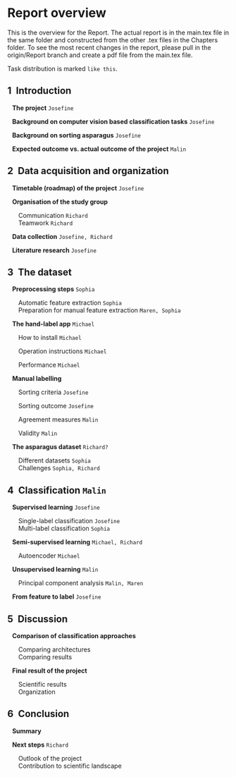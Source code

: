 # Report overview

This is the overview for the Report. The actual report is in the main.tex file in the same folder and constructed from the other .tex files in the Chapters folder. To see the most recent changes in the report, please pull in the origin/Report branch and create a pdf file from the main.tex file. 
    
Task distribution is marked `like this`.  

## 1&ensp;Introduction  
&ensp; **The project**  `Josefine`
  
&ensp; **Background on computer vision based classification tasks**  `Josefine`
  
&ensp; **Background on sorting asparagus**  `Josefine`
  
&ensp; **Expected outcome vs. actual outcome of the project**  `Malin`

## 2&ensp;Data acquisition and organization
&ensp; **Timetable (roadmap) of the project**  `Josefine`
  
&ensp; **Organisation of the study group**  
  
&ensp;&ensp;&ensp; Communication  `Richard`  
&ensp;&ensp;&ensp; Teamwork  `Richard`  
  
&ensp; **Data collection**  `Josefine, Richard`
  
&ensp; **Literature research**  `Josefine`

## 3&ensp;The dataset
&ensp; **Preprocessing steps**  `Sophia` 
  
&ensp;&ensp;&ensp; Automatic feature extraction  `Sophia`  
&ensp;&ensp;&ensp; Preparation for manual feature extraction  `Maren, Sophia` 
  
&ensp; **The hand-label app**  `Michael`
  
&ensp;&ensp;&ensp; How to install `Michael`

&ensp;&ensp;&ensp; Operation instructions `Michael`

&ensp;&ensp;&ensp; Performance  `Michael`
  
&ensp; **Manual labelling**  
  
&ensp;&ensp;&ensp; Sorting criteria  `Josefine`

&ensp;&ensp;&ensp; Sorting outcome  `Josefine`

&ensp;&ensp;&ensp; Agreement measures  `Malin`

&ensp;&ensp;&ensp; Validity  `Malin`
  
&ensp; **The asparagus dataset**  `Richard?` 
  
&ensp;&ensp;&ensp; Different datasets  `Sophia`  
&ensp;&ensp;&ensp; Challenges   `Sophia, Richard`
  
## 4&ensp;Classification `Malin`
&ensp; **Supervised learning**  `Josefine`  
  
&ensp;&ensp;&ensp; Single-label classification  `Josefine`  
&ensp;&ensp;&ensp; Multi-label classification  `Sophia` 
  
&ensp; **Semi-supervised learning**   `Michael, Richard`
  
&ensp;&ensp;&ensp; Autoencoder  `Michael` 
  
&ensp; **Unsupervised learning**  `Malin` 
  
&ensp;&ensp;&ensp; Principal component analysis  `Malin, Maren` 
  
&ensp; **From feature to label**  `Josefine` 

## 5&ensp;Discussion
&ensp; **Comparison of classification approaches**  
  
&ensp;&ensp;&ensp; Comparing architectures  
&ensp;&ensp;&ensp; Comparing results

  
&ensp; **Final result of the project**  
  
&ensp;&ensp;&ensp; Scientific results  
&ensp;&ensp;&ensp; Organization   

## 6&ensp;Conclusion  
  
&ensp; **Summary**  
    
&ensp; **Next steps**   `Richard`
  
&ensp;&ensp;&ensp; Outlook of the project  
&ensp;&ensp;&ensp; Contribution to scientific landscape  
